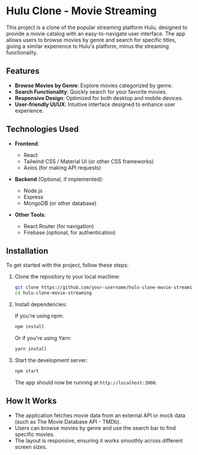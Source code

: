 # Hulu Clone - Movie Streaming

This project is a clone of the popular streaming platform Hulu, designed to provide a movie catalog with an easy-to-navigate user interface. The app allows users to browse movies by genre and search for specific titles, giving a similar experience to Hulu's platform, minus the streaming functionality.

## Features

- **Browse Movies by Genre**: Explore movies categorized by genre.
- **Search Functionality**: Quickly search for your favorite movies.
- **Responsive Design**: Optimized for both desktop and mobile devices.
- **User-friendly UI/UX**: Intuitive interface designed to enhance user experience.

## Technologies Used

- **Frontend**:  
  - React
  - Tailwind CSS / Material UI (or other CSS frameworks)
  - Axios (for making API requests)
  
- **Backend** (Optional, if implemented):
  - Node.js
  - Express
  - MongoDB (or other database)

- **Other Tools**:
  - React Router (for navigation)
  - Firebase (optional, for authentication)

## Installation

To get started with the project, follow these steps:

1. Clone the repository to your local machine:

   ```bash
   git clone https://github.com/your-username/hulu-clone-movie-streaming.git
   cd hulu-clone-movie-streaming
   ```

2. Install dependencies:

   If you're using npm:

   ```bash
   npm install
   ```

   Or if you're using Yarn:

   ```bash
   yarn install
   ```

3. Start the development server:

   ```bash
   npm start
   ```

   The app should now be running at `http://localhost:3000`.

## How It Works

- The application fetches movie data from an external API or mock data (such as The Movie Database API - TMDb).
- Users can browse movies by genre and use the search bar to find specific movies.
- The layout is responsive, ensuring it works smoothly across different screen sizes.


